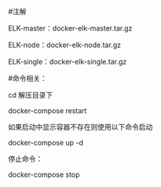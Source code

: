 
#注解

ELK-master：docker-elk-master.tar.gz

ELK-node：docker-elk-node.tar.gz

ELK-single：docker-elk-single.tar.gz


#命令相关：

cd 解压目录下

docker-compose restart

如果启动中显示容器不存在则使用以下命令启动

docker-compose up -d

停止命令：

docker-compose stop

